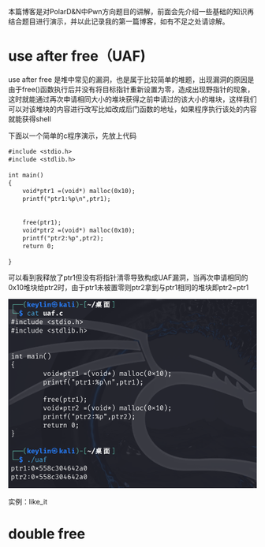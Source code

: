 本篇博客是对PolarD&N中Pwn方向题目的讲解，前面会先介绍一些基础的知识再结合题目进行演示，并以此记录我的第一篇博客，如有不足之处请谅解。

# use after free（UAF)

use after free 是堆中常见的漏洞，也是属于比较简单的堆题，出现漏洞的原因是由于free()函数执行后并没有将目标指针重新设置为零，造成出现野指针的现象，这时就能通过再次申请相同大小的堆块获得之前申请过的该大小的堆块，这样我们可以对该堆块的内容进行改写比如改成后门函数的地址，如果程序执行该处的内容就能获得shell

下面以一个简单的c程序演示，先放上代码

```
#include <stdio.h>
#include <stdlib.h>

int main()
{
	void*ptr1 =(void*) malloc(0x10);	
	printf("ptr1:%p\n",ptr1);
	

	free(ptr1);
	void*ptr2 =(void*) malloc(0x10);
	printf("ptr2:%p",ptr2);
	return 0;

}
```

可以看到我释放了ptr1但没有将指针清零导致构成UAF漏洞，当再次申请相同的0x10堆块给ptr2时，由于ptr1未被置零则ptr2拿到与ptr1相同的堆块即ptr2=ptr1

![image-20250804161353287](assets/image-20250804161353287.png)

实例：like_it

# double free


